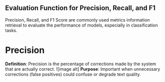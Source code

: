 ## Evaluation Function for Precision, Recall, and F1  
Precision, Recall, and F1 Score are commonly used metrics information retrieval to evaluate the performance of models, especially in classification tasks.  

# Precision
**Definition**: Precision is the percentage of corrections made by the system that are actually correct.
![image alt] 
**Purpose**: Important when unnecessary corrections (false positives) could confuse or degrade text quality.
